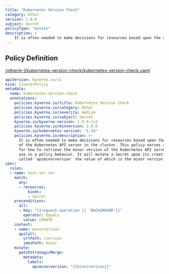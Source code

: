 ```yaml
---
title: "Kubernetes Version Check"
category: Other
version: 1.8.0
subject: Secret
policyType: "mutate"
description: >
    It is often needed to make decisions for resources based upon the version of the Kubernetes API server in the cluster. This policy serves as an example for how to retrieve the minor version of the Kubernetes API server and subsequently use in a policy behavior. It will mutate a Secret upon its creation with a label called `apiminorversion` the value of which is the minor version of the API server.
---
```


## Policy Definition
<a href="https://github.com/kyverno/policies/raw/main//other/e-l/kubernetes-version-check/kubernetes-version-check.yaml" target="-blank">/other/e-l/kubernetes-version-check/kubernetes-version-check.yaml</a>

```yaml
apiVersion: kyverno.io/v1
kind: ClusterPolicy
metadata:
  name: kubernetes-version-check
  annotations:
    policies.kyverno.io/title: Kubernetes Version Check
    policies.kyverno.io/category: Other
    policies.kyverno.io/severity: medium
    policies.kyverno.io/subject: Secret
    kyverno.io/kyverno-version: 1.8.0-rc2
    policies.kyverno.io/minversion: 1.8.0
    kyverno.io/kubernetes-version: "1.24"
    policies.kyverno.io/description: >-
      It is often needed to make decisions for resources based upon the version
      of the Kubernetes API server in the cluster. This policy serves as an example
      for how to retrieve the minor version of the Kubernetes API server and subsequently
      use in a policy behavior. It will mutate a Secret upon its creation with a label
      called `apiminorversion` the value of which is the minor version of the API server.
spec:
  rules:
  - name: test-ver-ver
    match:
      any:
      - resources:
          kinds:
          - Secret
    preconditions:
      all:
      - key: "{{request.operation || 'BACKGROUND'}}"
        operator: Equals
        value: CREATE
    context:
    - name: minorversion
      apiCall:
        urlPath: /version
        jmesPath: minor
    mutate:
      patchStrategicMerge:
        metadata:
          labels:
            apiminorversion: "{{minorversion}}"
```
